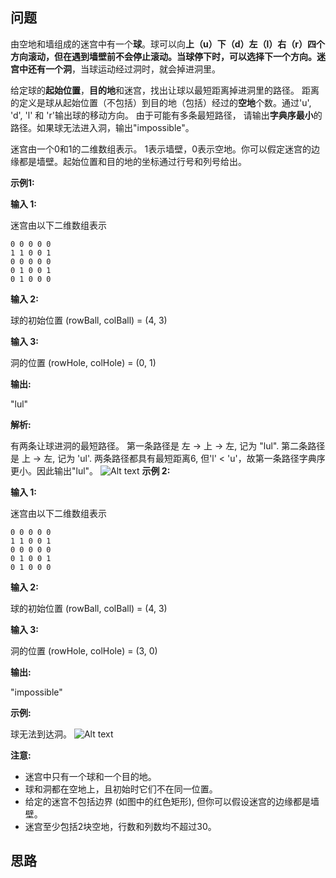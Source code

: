 ## 问题

由空地和墙组成的迷宫中有一个**球**。球可以向**上（u）下（d）左（l）右（r）**四个方向滚动，但在遇到墙壁前不会停止滚动。当球停下时，可以选择下一个方向。迷宫中还有一个**洞**，当球运动经过洞时，就会掉进洞里。

给定球的**起始位置**，**目的地**和迷宫，找出让球以最短距离掉进洞里的路径。 距离的定义是球从起始位置（不包括）到目的地（包括）经过的**空地**个数。通过'u', 'd', 'l' 和 'r'输出球的移动方向。 由于可能有多条最短路径， 请输出**字典序最小**的路径。如果球无法进入洞，输出"impossible"。

迷宫由一个0和1的二维数组表示。 1表示墙壁，0表示空地。你可以假定迷宫的边缘都是墙壁。起始位置和目的地的坐标通过行号和列号给出。

 

**示例1:**

**输入 1:** 

迷宫由以下二维数组表示
```
0 0 0 0 0
1 1 0 0 1
0 0 0 0 0
0 1 0 0 1
0 1 0 0 0
```
**输入 2:**

球的初始位置 (rowBall, colBall) = (4, 3)

**输入 3:** 

洞的位置 (rowHole, colHole) = (0, 1)

**输出:** 

"lul"

**解析:**

有两条让球进洞的最短路径。
第一条路径是 左 -> 上 -> 左, 记为 "lul".
第二条路径是 上 -> 左, 记为 'ul'.
两条路径都具有最短距离6, 但'l' < 'u'，故第一条路径字典序更小。因此输出"lul"。
![Alt text](https://assets.leetcode.com/uploads/2018/10/13/maze_2_example_1.png)
**示例 2:**

**输入 1:** 

迷宫由以下二维数组表示
```
0 0 0 0 0
1 1 0 0 1
0 0 0 0 0
0 1 0 0 1
0 1 0 0 0
```
**输入 2:** 

球的初始位置 (rowBall, colBall) = (4, 3)

**输入 3:** 

洞的位置 (rowHole, colHole) = (3, 0)

**输出:** 

"impossible"

**示例:** 

球无法到达洞。
![Alt text](https://assets.leetcode.com/uploads/2018/10/13/maze_2_example_2.png)
 

**注意:**

- 迷宫中只有一个球和一个目的地。
- 球和洞都在空地上，且初始时它们不在同一位置。
- 给定的迷宫不包括边界 (如图中的红色矩形), 但你可以假设迷宫的边缘都是墙壁。
- 迷宫至少包括2块空地，行数和列数均不超过30。

## 思路

```c++
```